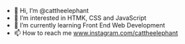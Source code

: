 - 👋 Hi, I’m @cattheelephant
- 👀 I’m interested in HTMK, CSS and JavaScript
- 🌱 I’m currently learning Front End Web Development
- 📫 How to reach me www.instagram.com/cattheelephant

<!---
cattheelephant/cattheelephant is a ✨ special ✨ repository because its `README.md` (this file) appears on your GitHub profile.
You can click the Preview link to take a look at your changes.
--->

